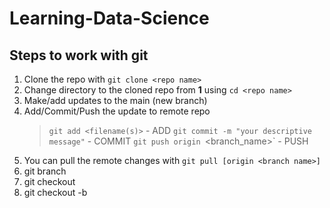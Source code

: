 # Learning-Data-Science

## Steps to work with git
1. Clone the repo with `git clone <repo name>`
2. Change directory to the cloned repo from **1** using `cd <repo name>`
3. Make/add updates to the main (new branch)
4. Add/Commit/Push the update to remote repo
    > `git add <filename(s)>` - ADD
    > `git commit -m "your descriptive message"` - COMMIT
    > `git push origin `<branch_name>` - PUSH
5. You can pull the remote changes with `git pull [origin <branch name>]`
6. git branch
7. git checkout <existing-branchname>
8. git checkout -b <non-existing-branchname>
